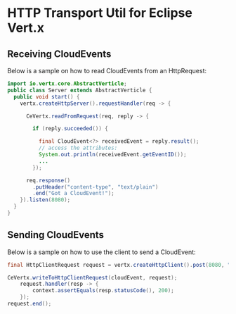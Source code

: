 # HTTP Transport Util for Eclipse Vert.x

## Receiving CloudEvents

Below is a sample on how to read CloudEvents from an HttpRequest:

```java
import io.vertx.core.AbstractVerticle;
public class Server extends AbstractVerticle {
  public void start() {
    vertx.createHttpServer().requestHandler(req -> {

      CeVertx.readFromRequest(req, reply -> {

        if (reply.succeeded()) {

          final CloudEvent<?> receivedEvent = reply.result();
          // access the attributes:
          System.out.println(receivedEvent.getEventID());
          ...
        });

      req.response()
        .putHeader("content-type", "text/plain")
        .end("Got a CloudEvent!");
    }).listen(8080);
  }
}
```

## Sending CloudEvents

Below is a sample on how to use the client to send a CloudEvent:

```java
final HttpClientRequest request = vertx.createHttpClient().post(8080, "localhost", "/");

CeVertx.writeToHttpClientRequest(cloudEvent, request);
    request.handler(resp -> {
        context.assertEquals(resp.statusCode(), 200);
    });
request.end();
```

